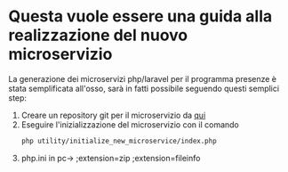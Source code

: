 # Questa vuole essere una guida alla realizzazione del nuovo microservizio
La generazione dei microservizi php/laravel per il programma presenze è stata semplificata all'osso, sarà in fatti possibile seguendo questi semplici step:

 1. Creare un repository git per il microservizio da [qui](http://192.168.0.21:3000/repo/create?org=2)
 2. Eseguire l'inizializzazione del microservizio con il comando
    ```BASH
    php utility/initialize_new_microservice/index.php
 3. php.ini in pc-> ;extension=zip ;extension=fileinfo
    ```